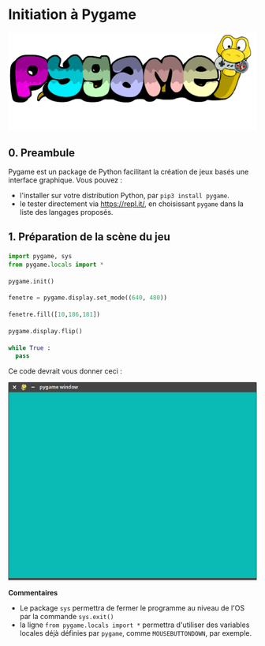 # Initiation à Pygame
![](data/logopygame.png) 
## 0. Preambule
Pygame est un package de Python facilitant la création de jeux basés une interface graphique. Vous pouvez :
- l'installer sur votre distribution Python, par ```pip3 install pygame```.
- le tester directement via https://repl.it/, en choisissant ```pygame``` dans la liste des langages proposés.

## 1. Préparation de la scène du jeu

```python
import pygame, sys
from pygame.locals import *

pygame.init()

fenetre = pygame.display.set_mode((640, 480))

fenetre.fill([10,186,181])

pygame.display.flip()

while True :
  pass
``` 

Ce code devrait vous donner ceci :

<p align="center">
  <img src="data/f1.png"
  />
</p>


**Commentaires**

- Le package ```sys``` permettra de fermer le programme au niveau de l'OS par la commande ```sys.exit()``` 
- la ligne ```from pygame.locals import *``` permettra d'utiliser des variables locales déjà définies par ```pygame```, comme ```MOUSEBUTTONDOWN```, par exemple.
